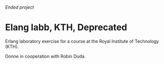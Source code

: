 *Ended project* 
# Elang labb, KTH, Deprecated


Erlang laboratory exercise for a course at the Royal Institute of Technology (KTH).


Donne in cooperation with Robin Duda.
